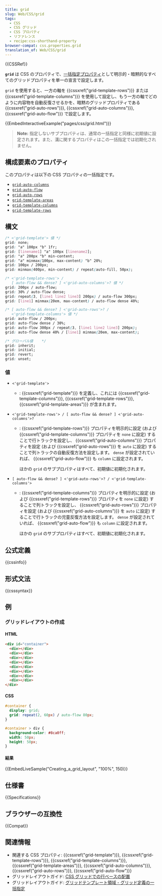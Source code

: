 ```yaml
---
title: grid
slug: Web/CSS/grid
tags:
  - CSS
  - CSS グリッド
  - CSS プロパティ
  - リファレンス
  - recipe:css-shorthand-property
browser-compat: css.properties.grid
translation_of: Web/CSS/grid
---
```

{{CSSRef}}

**`grid`** は CSS のプロパティで、[一括指定プロパティ](/ja/docs/Web/CSS/Shorthand_properties)として明示的・暗黙的なすべてのグリッドプロパティを単一の宣言で設定します。

`grid` を使用すると、一方の軸を {{cssxref("grid-template-rows")}} または {{cssxref("grid-template-columns")}} を使用して設定し、もう一方の軸でどのように内容物を自動反復させるかを、暗黙のグリッドプロパティである {{cssxref("grid-auto-rows")}}, {{cssxref("grid-auto-columns")}}, {{cssxref("grid-auto-flow")}} で設定します。

{{EmbedInteractiveExample("pages/css/grid.html")}}

> **Note:** 指定しないサブプロパティは、通常の一括指定と同様に初期値に設定されます。また、溝に関するプロパティはこの一括指定では初期化されません。

## 構成要素のプロパティ

このプロパティは以下の CSS プロパティの一括指定です。

- [`grid-auto-columns`](/ja/docs/Web/CSS/grid-auto-columns)
- [`grid-auto-flow`](/ja/docs/Web/CSS/grid-auto-flow)
- [`grid-auto-rows`](/ja/docs/Web/CSS/grid-auto-rows)
- [`grid-template-areas`](/ja/docs/Web/CSS/grid-template-areas)
- [`grid-template-columns`](/ja/docs/Web/CSS/grid-template-columns)
- [`grid-template-rows`](/ja/docs/Web/CSS/grid-template-rows)

## 構文

```css
/* <'grid-template'> 値 */
grid: none;
grid: "a" 100px "b" 1fr;
grid: [linename1] "a" 100px [linename2];
grid: "a" 200px "b" min-content;
grid: "a" minmax(100px, max-content) "b" 20%;
grid: 100px / 200px;
grid: minmax(400px, min-content) / repeat(auto-fill, 50px);

/* <'grid-template-rows'> /
   [ auto-flow && dense? ] <'grid-auto-columns'>? 値 */
grid: 200px / auto-flow;
grid: 30% / auto-flow dense;
grid: repeat(3, [line1 line2 line3] 200px) / auto-flow 300px;
grid: [line1] minmax(20em, max-content) / auto-flow dense 40%;

/* [ auto-flow && dense? ] <'grid-auto-rows'>? /
   <'grid-template-columns'> 値 */
grid: auto-flow / 200px;
grid: auto-flow dense / 30%;
grid: auto-flow 300px / repeat(3, [line1 line2 line3] 200px);
grid: auto-flow dense 40% / [line1] minmax(20em, max-content);

/* グローバル値	 */
grid: inherit;
grid: initial;
grid: revert;
grid: unset;
```

### 値

- `<'grid-template'>`
  - : {{cssxref("grid-template")}} を定義し、これには {{cssxref("grid-template-columns")}}, {{cssxref("grid-template-rows")}}, {{cssxref("grid-template-areas")}} が含まれます。
- `<'grid-template-rows'> / [ auto-flow && dense? ] <'grid-auto-columns'>?`

  - : {{cssxref("grid-template-rows")}} プロパティを明示的に設定 (および {{cssxref("grid-template-columns")}} プロパティを `none` に設定) することで行トラックを設定し、 {{cssxref("grid-auto-columns")}} プロパティを設定 (および {{cssxref("grid-auto-rows")}} を `auto` に設定) することで列トラックの自動反復方法を設定します。 `dense` が設定されていれば、 {{cssxref("grid-auto-flow")}} も `column` に設定されます。

    ほかの `grid` のサブプロパティはすべて、初期値に初期化されます。

- `[ auto-flow && dense? ] <'grid-auto-rows'>? / <'grid-template-columns'>`

  - : {{cssxref("grid-template-columns")}} プロパティを明示的に設定 (および {{cssxref("grid-template-rows")}} プロパティを `none` に設定) することで列トラックを設定し、 {{cssxref("grid-auto-rows")}} プロパティを設定 (および {{cssxref("grid-auto-columns")}} を `auto` に設定) することで行トラックの児童反復方法を設定します。 `dense` が設定されていれば、 {{cssxref("grid-auto-flow")}} も `column` に設定されます。

    ほかの `grid` のサブプロパティはすべて、初期値に初期化されます。

## 公式定義

{{cssinfo}}

## 形式文法

{{csssyntax}}

## 例

### グリッドレイアウトの作成

#### HTML

```html
<div id="container">
  <div></div>
  <div></div>
  <div></div>
  <div></div>
  <div></div>
  <div></div>
  <div></div>
  <div></div>
</div>
```

#### CSS

```css
#container {
  display: grid;
  grid: repeat(2, 60px) / auto-flow 80px;
}

#container > div {
  background-color: #8ca0ff;
  width: 50px;
  height: 50px;
}
```

#### 結果

{{EmbedLiveSample("Creating_a_grid_layout", "100%", 150)}}

## 仕様書

{{Specifications}}

## ブラウザーの互換性

{{Compat}}

## 関連情報

- 関連する CSS プロパティ: {{cssxref("grid-template")}}, {{cssxref("grid-template-rows")}}, {{cssxref("grid-template-columns")}}, {{cssxref("grid-template-areas")}}, {{cssxref("grid-auto-columns")}}, {{cssxref("grid-auto-rows")}}, {{cssxref("grid-auto-flow")}}
- グリッドレイアウトガイド: [CSS グリッドでの行ベースの配置](/ja/docs/Web/CSS/CSS_Grid_Layout/Line-based_Placement_with_CSS_Grid)
- グリッドレイアウトガイド: [グリッドテンプレート領域 - グリッド定義の一括指定](/ja/docs/Web/CSS/CSS_Grid_Layout/Grid_Template_Areas#グリッド定義の一括指定)
